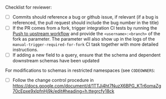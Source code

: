 Checklist for reviewer:

- [ ] Commits should reference a bug or github issue, if relevant (if a bug is referenced, the pull request should include the bug number in the title)
- [ ] If the PR comes from a fork, trigger integration CI tests by running the [Push to upstream workflow](https://github.com/mozilla/bigquery-etl/actions/workflows/push-to-upstream.yml) and provide the `<username>:<branch>` of the fork as parameter. The parameter will also show up
in the logs of the `manual-trigger-required-for-fork` CI task together with more detailed instructions.
- [ ] If adding a new field to a query, ensure that the schema and dependent downstream schemas have been updated

For modifications to schemas in restricted namespaces (see `CODEOWNERS`:
- [ ] Follow the change control procedure in https://docs.google.com/document/d/1TTJi4ht7NuzX6BPG_KTr6omaZg70cEpxe9xlpfnHj9k/edit#heading=h.ttegrcfy18ck

